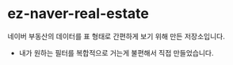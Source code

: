 # ez-naver-real-estate
네이버 부동산의 데이터를 표 형태로 간편하게 보기 위해 만든 저장소입니다.
- 내가 원하는 필터를 복합적으로 거는게 불편해서 직접 만들었습니다.
